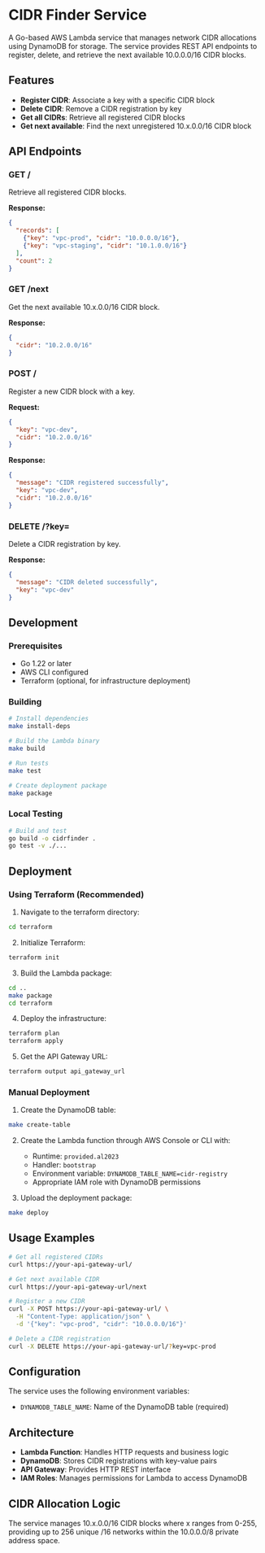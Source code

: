# CIDR Finder Service

A Go-based AWS Lambda service that manages network CIDR allocations using DynamoDB for storage. The service provides REST API endpoints to register, delete, and retrieve the next available 10.0.0.0/16 CIDR blocks.

## Features

- **Register CIDR**: Associate a key with a specific CIDR block
- **Delete CIDR**: Remove a CIDR registration by key
- **Get all CIDRs**: Retrieve all registered CIDR blocks
- **Get next available**: Find the next unregistered 10.x.0.0/16 CIDR block

## API Endpoints

### GET /
Retrieve all registered CIDR blocks.

**Response:**
```json
{
  "records": [
    {"key": "vpc-prod", "cidr": "10.0.0.0/16"},
    {"key": "vpc-staging", "cidr": "10.1.0.0/16"}
  ],
  "count": 2
}
```

### GET /next
Get the next available 10.x.0.0/16 CIDR block.

**Response:**
```json
{
  "cidr": "10.2.0.0/16"
}
```

### POST /
Register a new CIDR block with a key.

**Request:**
```json
{
  "key": "vpc-dev",
  "cidr": "10.2.0.0/16"
}
```

**Response:**
```json
{
  "message": "CIDR registered successfully",
  "key": "vpc-dev",
  "cidr": "10.2.0.0/16"
}
```

### DELETE /?key=<key>
Delete a CIDR registration by key.

**Response:**
```json
{
  "message": "CIDR deleted successfully",
  "key": "vpc-dev"
}
```

## Development

### Prerequisites
- Go 1.22 or later
- AWS CLI configured
- Terraform (optional, for infrastructure deployment)

### Building

```bash
# Install dependencies
make install-deps

# Build the Lambda binary
make build

# Run tests
make test

# Create deployment package
make package
```

### Local Testing

```bash
# Build and test
go build -o cidrfinder .
go test -v ./...
```

## Deployment

### Using Terraform (Recommended)

1. Navigate to the terraform directory:
```bash
cd terraform
```

2. Initialize Terraform:
```bash
terraform init
```

3. Build the Lambda package:
```bash
cd ..
make package
cd terraform
```

4. Deploy the infrastructure:
```bash
terraform plan
terraform apply
```

5. Get the API Gateway URL:
```bash
terraform output api_gateway_url
```

### Manual Deployment

1. Create the DynamoDB table:
```bash
make create-table
```

2. Create the Lambda function through AWS Console or CLI with:
   - Runtime: `provided.al2023`
   - Handler: `bootstrap`
   - Environment variable: `DYNAMODB_TABLE_NAME=cidr-registry`
   - Appropriate IAM role with DynamoDB permissions

3. Upload the deployment package:
```bash
make deploy
```

## Usage Examples

```bash
# Get all registered CIDRs
curl https://your-api-gateway-url/

# Get next available CIDR
curl https://your-api-gateway-url/next

# Register a new CIDR
curl -X POST https://your-api-gateway-url/ \
  -H "Content-Type: application/json" \
  -d '{"key": "vpc-prod", "cidr": "10.0.0.0/16"}'

# Delete a CIDR registration
curl -X DELETE https://your-api-gateway-url/?key=vpc-prod
```

## Configuration

The service uses the following environment variables:

- `DYNAMODB_TABLE_NAME`: Name of the DynamoDB table (required)

## Architecture

- **Lambda Function**: Handles HTTP requests and business logic
- **DynamoDB**: Stores CIDR registrations with key-value pairs
- **API Gateway**: Provides HTTP REST interface
- **IAM Roles**: Manages permissions for Lambda to access DynamoDB

## CIDR Allocation Logic

The service manages 10.x.0.0/16 CIDR blocks where x ranges from 0-255, providing up to 256 unique /16 networks within the 10.0.0.0/8 private address space.